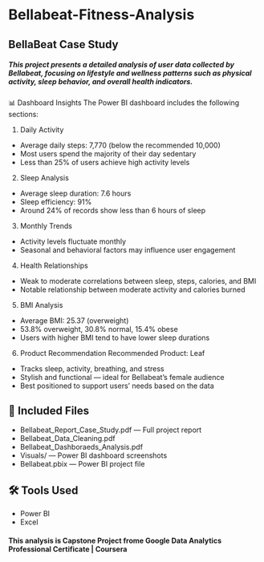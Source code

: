 # Bellabeat-Fitness-Analysis
 
 ## BellaBeat Case Study    


##### This project presents a detailed analysis of user data collected by Bellabeat, focusing on lifestyle and wellness patterns such as physical activity, sleep behavior, and overall health indicators.

 📊 Dashboard Insights
The Power BI dashboard includes the following sections:

 1. Daily Activity
- Average daily steps: 7,770 (below the recommended 10,000)
- Most users spend the majority of their day sedentary
- Less than 25% of users achieve high activity levels

 2. Sleep Analysis
- Average sleep duration: 7.6 hours
- Sleep efficiency: 91%
- Around 24% of records show less than 6 hours of sleep

 3. Monthly Trends
- Activity levels fluctuate monthly
- Seasonal and behavioral factors may influence user engagement

 4. Health Relationships
- Weak to moderate correlations between sleep, steps, calories, and BMI
- Notable relationship between moderate activity and calories burned

 5. BMI Analysis
- Average BMI: 25.37 (overweight)
- 53.8% overweight, 30.8% normal, 15.4% obese
- Users with higher BMI tend to have lower sleep durations

 6. Product Recommendation
Recommended Product: Leaf
- Tracks sleep, activity, breathing, and stress
- Stylish and functional — ideal for Bellabeat’s female audience
- Best positioned to support users’ needs based on the data

## 📂 Included Files
- Bellabeat_Report_Case_Study.pdf — Full project report
- Bellabeat_Data_Cleaning.pdf
- Bellabeat_Dashboraeds_Analysis.pdf
- Visuals/ — Power BI dashboard screenshots
- Bellabeat.pbix  — Power BI project file

## 🛠 Tools Used
- Power BI
- Excel
 ####  This analysis is Capstone Project frome   Google Data Analytics Professional Certificate | Coursera
